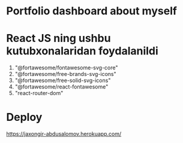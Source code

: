 # Portfolio dashboard about myself

# React JS ning ushbu kutubxonalaridan foydalanildi

1. "@fortawesome/fontawesome-svg-core"
2. "@fortawesome/free-brands-svg-icons"
3. "@fortawesome/free-solid-svg-icons"
4. "@fortawesome/react-fontawesome"
5. "react-router-dom"

# Deploy
https://jaxongir-abdusalomov.herokuapp.com/
